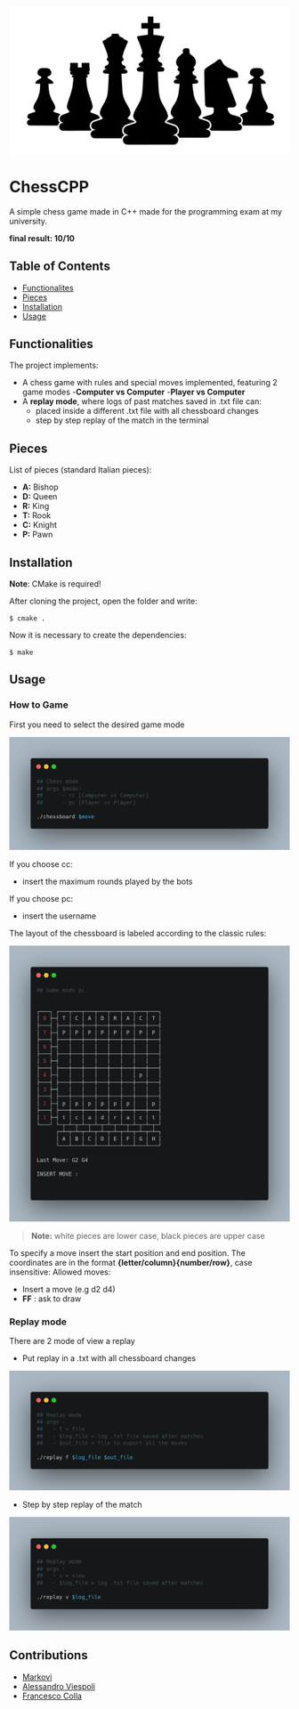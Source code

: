 <p align="center">
	<img src="docs/images/preview.png">
</p>


# ChessCPP
A simple chess game made in C++ made for the programming exam at my university. 

**final result: 10/10**

## Table of Contents
- [Functionalites](#functionalities)
- [Pieces](#pieces)
- [Installation](#installation)
- [Usage](#usage)


## Functionalities
The project implements:
- A chess game with rules and special moves implemented, featuring 2 game modes
        -**Computer vs Computer**
        -**Player vs Computer**
- A **replay mode**, where logs of past matches saved in .txt file can: 
	- placed inside a different .txt file with all chessboard changes
	- step by step replay of the match in the terminal

## Pieces
List of pieces (standard Italian pieces):
- **A:** Bishop
- **D:** Queen
- **R:** King
- **T:** Rook
- **C:** Knight
- **P:** Pawn


## Installation
**Note**: CMake is required!

After cloning the project, open the folder and write:
```shell 
$ cmake . 
```
Now it is necessary to create the dependencies: 
```shell 
$ make 
```

## Usage
### How to Game
First you need to select the desired game mode
<p align="center">
	<img src="docs/images/howtogame.png">
</p>

If you choose cc:
- insert the maximum rounds played by the bots
  
If you choose pc:
- insert the username

The layout of the chessboard is labeled according to the classic rules:
<p align="center">
	<img src="docs/images/chesspreview.png">
</p>


>**Note:** white pieces are lower case, black pieces are upper case

To specify a move insert the start position and end position. 
The coordinates are in the format **{letter/column}{number/row}**, case insensitive:
Allowed moves:
- Insert a move (e.g d2 d4)
- **FF** : ask to draw

### Replay mode
There are 2 mode of view a replay
- Put replay in a .txt with all chessboard changes
<p align="center">
	<img src="docs/images/replayf.png">
</p>

- Step by step replay of the match
<p align="center">
	<img src="docs/images/replayv.png">
</p>

## Contributions
- [Markovi](https://github.com/Markovii00)
- [Alessandro Viespoli](https://github.com/zincalex)
- [Francesco Colla](https://github.com/thelion154)



